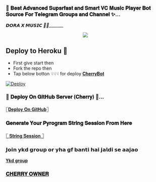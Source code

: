 ### 🥀 𝐁𝐞𝐬𝐭 𝐀𝐝𝐯𝐚𝐧𝐜𝐞𝐝 𝐒𝐮𝐩𝐬𝐫𝐟𝐚𝐬𝐭 𝐚𝐧𝐝 𝐒𝐦𝐚𝐫𝐭 𝐕𝐂 𝐌𝐮𝐬𝐢𝐜 𝐏𝐥𝐚𝐲𝐞𝐫 𝐁𝐨𝐭 𝐒𝐨𝐮𝐫𝐜𝐞 𝐅𝐨𝐫 𝐓𝐞𝐥𝐞𝐠𝐫𝐚𝐦 𝐆𝐫𝐨𝐮𝐩𝐬 𝐚𝐧𝐝 𝐂𝐡𝐚𝐧𝐧𝐞𝐥 ✨...
_________𝘿𝙊𝙍𝘼 𝙓 𝙈𝙐𝙎𝙄𝘾 💙🖤________________
<p align="center"><a href="https://t.me/jenny_x_01"><img src="https://graph.org/file/cea26e48787ae6e49ab73.jpg"></a></p>

##  Deploy to Heroku  🤝

- First give start then
- Fork the repo then 
- Tap below botton ☟︎︎︎☟︎︎︎☟︎︎︎ for deploy [𝐂𝐡𝐞𝐫𝐫𝐲𝐁𝐨𝐭](https://t.me/RABTAROBOT)

[![Deploy](https://www.herokucdn.com/deploy/button.svg)](http://dashboard.heroku.com/new?template=https://github.com/CuteBacchaXD/cherry-musicbot)



### 🥀 𝐃𝐞𝐩𝐥𝐨𝐲 𝐎𝐧 𝐆𝐢𝐭𝐇𝐮𝐛 𝐒𝐞𝐫𝐯𝐞𝐫 (𝐂𝐡𝐞𝐫𝐫𝐲) 💞...

[𓊈𝐃𝐞𝐩𝐥𝐨𝐲 𝐎𝐧 𝐆𝐢𝐭𝐇𝐮𝐛𓊉](https://github.com/CuteBacchaXD/CuteBacchaXD/fork)





### 𝐆𝐞𝐧𝐞𝐫𝐚𝐭𝐞 𝐘𝐨𝐮𝐫 𝐏𝐲𝐫𝐨𝐠𝐫𝐚𝐦 𝐒𝐭𝐫𝐢𝐧𝐠 𝐒𝐞𝐬𝐬𝐢𝐨𝐧 𝐅𝐫𝐨𝐦 𝐇𝐞𝐫𝐞

[𓊈 𝐒𝐭𝐫𝐢𝐧𝐠  𝐒𝐞𝐬𝐬𝐢𝐨𝐧 𓊉](https://t.me/STRING_XBOT)


### 𝗝𝗼𝗶𝗻 𝘆𝗸𝗱 𝗴𝗿𝗼𝘂𝗽 𝗼𝗿 𝘆𝗵𝗮 𝗴𝗳 𝗯𝗮𝗻𝘁𝗶 𝗵𝗮𝗶 𝗷𝗮𝗹𝗱𝗶 𝘀𝗲 𝗮𝗮𝗷𝗮𝗼


[𝐘𝐤𝐝 𝐠𝐫𝐨𝐮𝐩 ](https://t.me/Y_K_D_1)


### [𝐂𝐇𝐄𝐑𝐑𝐘 𝐎𝐖𝐍𝐄𝐑](https://t.me/I_LOVE_YOU_MY_HEARTBEET)



